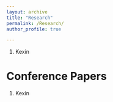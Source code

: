 ```yaml
---
layout: archive
title: "Research"
permalink: /Research/
author_profile: true

---
```


1. Kexin

Conference Papers
======
1. Kexin
